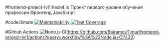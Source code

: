 #frontend-project-lvl1 hexlet.io
Проект первого уровня обучения профессии Фронтенд JavaScript

#codeclimate
[![Maintainability](https://api.codeclimate.com/v1/badges/a99a88d28ad37a79dbf6/maintainability)](https://codeclimate.com/github/codeclimate/codeclimate/maintainability) [![Test Coverage](https://api.codeclimate.com/v1/badges/a99a88d28ad37a79dbf6/test_coverage)](https://codeclimate.com/github/codeclimate/codeclimate/test_coverage)

#Github Actions
![Node.js CI](https://github.com/BairamovTimur/frontend-project-lvl1/workflows/Node.js%20CI/badge.svg)(https://github.com/BairamovTimur/frontend-project-lvl1/actions?query=workflow%3A%22Node.js+CI%22)